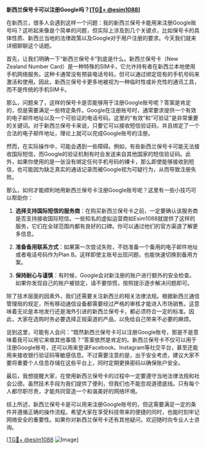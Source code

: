 **新西兰保号卡可以注册Google吗？[[TG💪+ @esim1088](https://t.me/s/esim1088)]**

在新西兰，很多人会遇到这样一个问题：我的新西兰保号卡能用来注册Google账号吗？这听起来像是个简单的问题，但实际上涉及到几个关键点，比如保号卡的具体性质、新西兰当地的法律政策以及Google对于用户注册的要求。今天我们就来详细聊聊这个话题。

首先，让我们明确一下“新西兰保号卡”到底是什么。新西兰保号卡（New Zealand Number Card）是一种特殊的SIM卡，它允许持有者在新西兰本地使用手机网络服务。这种卡通常没有预装电话号码，但可以通过绑定现有的手机号码来激活和使用。因此，新西兰保号卡更多地被视为一种临时性或补充性的通讯工具，而不是传统的手机SIM卡。

那么，问题来了，这样的保号卡是否能够用于注册Google账号呢？答案是肯定的，但是需要满足一些特定条件。Google在注册账号时，通常要求提供一个有效的电子邮件地址以及一个可验证的电话号码。这里的“有效”和“可验证”是非常重要的关键词。对于新西兰保号卡来说，只要它可以接收短信验证码，并且绑定了一个合法的电子邮件地址，理论上就可以完成Google账号的注册。

然而，在实际操作中，可能会遇到一些障碍。例如，有些新西兰保号卡可能无法接收国际短信，而Google的验证机制有时会发送来自其他国家的短信验证码。此外，如果你使用的是一张没有绑定任何手机号码的裸卡，那么即使能够接收到短信，也可能因为缺乏真实的通话记录而被Google视为可疑行为，从而导致注册失败。

那么，如何才能顺利地用新西兰保号卡注册Google账号呢？这里有一些小技巧可以帮助你：

1. **选择支持国际短信的服务商**：在购买新西兰保号卡之前，一定要确认该服务商是否支持接收国际短信。一些知名的虚拟运营商如Esim1088就提供了这样的服务，它们在全球范围内都有良好的口碑。你可以通过他们的官方渠道了解更多信息。

2. **准备备用联系方式**：如果第一次尝试失败，不妨准备一个备用的电子邮件地址或者电话号码作为Plan B。这样即使主账号出现问题，也能快速切换到备用方案。

3. **保持耐心与谨慎**：有时候，Google会对新注册的账户进行额外的安全检查。如果你发现自己的账户被锁定，请不要惊慌，按照提示逐步解决问题即可。

除了技术层面的因素外，我们还需要关注新西兰的相关法律法规。根据新西兰通信管理局的规定，所有移动通信设备都需要经过严格的审核才能进入市场销售。这意味着无论是本地发行还是海外引进的新西兰保号卡，都必须符合一定的标准。因此，大家在选购时务必要选择正规渠道的产品，以免给自己带来不必要的麻烦。

说到这里，可能有人会问：“既然新西兰保号卡可以注册Google账号，那是不是意味着我可以用它来做其他事情？”答案依然是肯定的。新西兰保号卡不仅可以用于注册Google账号，还可以用来登录Facebook、Instagram等社交平台，甚至还能用来接收银行验证码等敏感信息。不过需要注意的是，出于安全考虑，建议大家不要将重要个人信息存储在这些平台上，同时定期更换密码以确保账户安全。

最后，我想提醒大家，在使用新西兰保号卡的过程中一定要遵守当地法律法规和社会公德。虽然技术手段为我们提供了便利，但我们也不能忽视道德底线。只有每个人都尽职尽责，才能共同营造一个和谐美好的网络环境。

综上所述，新西兰保号卡是可以用来注册Google账号的，但这需要满足一定的条件并遵循正确的操作流程。希望大家在享受科技带来的便捷的同时，也能时刻牢记网络安全的重要性。如果你对新西兰保号卡还有其他疑问，欢迎随时向专业人士咨询。

[[TG💪+ @esim1088](https://t.me/s/esim1088) ![Image](https://i.postimg.cc/4NQfJmqS/Snipaste-2025-05-13-00-14-12.png)]